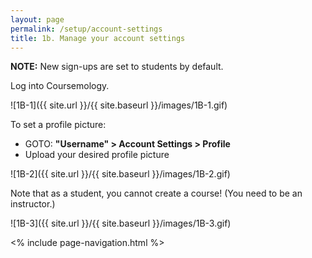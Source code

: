 ```yaml
---
layout: page
permalink: /setup/account-settings
title: 1b. Manage your account settings
---
```


**NOTE:** New sign-ups are set to students by default.

Log into Coursemology.

![1B-1]({{ site.url }}/{{ site.baseurl }}/images/1B-1.gif)

To set a profile picture: 
  * GOTO: **"Username" > Account Settings > Profile**
  * Upload your desired profile picture

![1B-2]({{ site.url }}/{{ site.baseurl }}/images/1B-2.gif)

Note that as a student, you cannot create a course! (You need to be an instructor.)

![1B-3]({{ site.url }}/{{ site.baseurl }}/images/1B-3.gif)
<!-- 
[previous]({{ site.url }}/{{ site.baseurl }}/setup/create-account)

[next]({{ site.url }}/{{ site.baseurl }}/coursemology/settings) -->

<% include page-navigation.html %>
